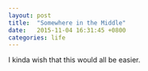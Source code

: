 ```yaml
---
layout: post
title:  "Somewhere in the Middle"
date:   2015-11-04 16:31:45 +0800
categories: life
---
```

I kinda wish that this would all be easier.
